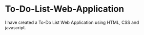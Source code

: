# To-Do-List-Web-Application
I have created a To-Do List Web Application using HTML, CSS and javascript.
